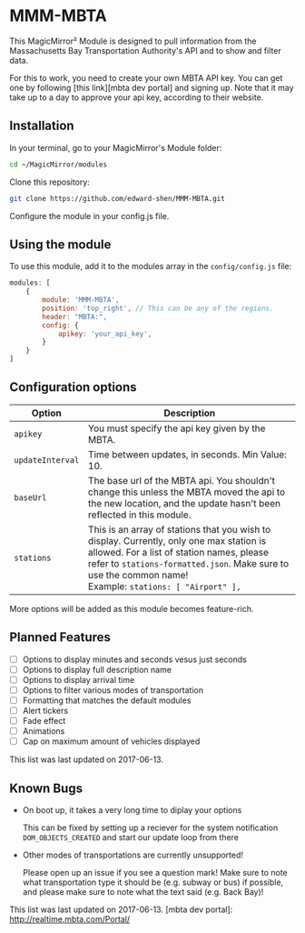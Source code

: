 # MMM-MBTA

This MagicMirror² Module is designed to pull information from the Massachusetts Bay Transportation Authority's API and to
show and filter data.

For this to work, you need to create your own MBTA API key. You can get one by following [this link][mbta dev portal] and 
signing up. Note that it may take up to a day to approve your api key, according to their website.

## Installation

In your terminal, go to your MagicMirror's Module folder:

```bash
cd ~/MagicMirror/modules
```
Clone this repository:
```bash
git clone https://github.com/edward-shen/MMM-MBTA.git
```
Configure the module in your config.js file.

## Using the module

To use this module, add it to the modules array in the `config/config.js` file:
```js
modules: [
    {
        module: 'MMM-MBTA',
        position: 'top_right', // This can be any of the regions.
        header: "MBTA:",
        config: {
            apikey: 'your_api_key',
        }
    }
]
```

## Configuration options

Option|Description
------|-----------
`apikey`|You must specify the api key given by the MBTA.
`updateInterval`|Time between updates, in seconds. Min Value: 10.
`baseUrl`|The base url of the MBTA api. You shouldn't change this unless the MBTA moved the api to the new location, and the update hasn't been reflected in this module.
`stations`|This is an array of stations that you wish to display. Currently, only one max station is allowed. For a list of station names, please refer to `stations-formatted.json`. Make sure to use the common name!<br/>Example: `stations: [ "Airport" ],`

More options will be added as this module becomes feature-rich.

## Planned Features
- [ ] Options to display minutes and seconds vesus just seconds
- [ ] Options to display full description name
- [ ] Options to display arrival time
- [ ] Options to filter various modes of transportation
- [ ] Formatting that matches the default modules
- [ ] Alert tickers
- [ ] Fade effect
- [ ] Animations
- [ ] Cap on maximum amount of vehicles displayed

This list was last updated on 2017-06-13.

## Known Bugs
- On boot up, it takes a very long time to diplay your options

  This can be fixed by setting up a reciever for the system notification `DOM_OBJECTS_CREATED` and start our update loop from there

- Other modes of transportations are currently unsupported!

  Please open up an issue if you see a question mark! Make sure to note what transportation type it should be (e.g. subway or bus) if possible, and please make sure to note what the text said (e.g. Back Bay)!

This list was last updated on 2017-06-13.
[mbta dev portal]: http://realtime.mbta.com/Portal/
